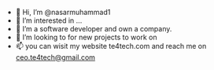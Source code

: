- 👋 Hi, I’m @nasarmuhammad1
- 👀 I’m interested in ...
- 🌱 I’m a software developer and own a company.
- 💞️ I’m looking to for new projects to work on
- 📫 you can wisit my website te4tech.com and reach me on ceo.te4tech@gmail.com


<!---
nasarmuhammad1/nasarmuhammad1 is a ✨ special ✨ repository because its `README.md` (this file) appears on your GitHub profile.
You can click the Preview link to take a look at your changes.
--->
